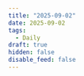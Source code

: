 ```yaml
---
title: "2025-09-02"
date: 2025-09-02
tags:
  - Daily
draft: true
hidden: false
disable_feed: false
---
```


